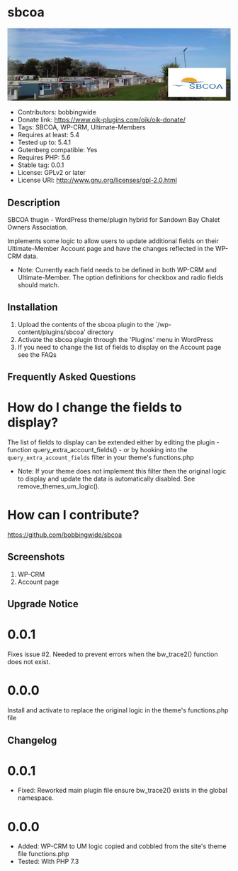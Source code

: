 # sbcoa 
![banner](https://raw.githubusercontent.com/bobbingwide/sbcoa/master/assets/sbcoa-banner-772x250.jpg)
* Contributors: bobbingwide
* Donate link: https://www.oik-plugins.com/oik/oik-donate/
* Tags: SBCOA, WP-CRM, Ultimate-Members
* Requires at least: 5.4
* Tested up to: 5.4.1
* Gutenberg compatible: Yes
* Requires PHP: 5.6
* Stable tag: 0.0.1
* License: GPLv2 or later
* License URI: http://www.gnu.org/licenses/gpl-2.0.html

## Description 

SBCOA thugin - WordPress theme/plugin hybrid for Sandown Bay Chalet Owners Association.

Implements some logic to allow users to update additional fields on their Ultimate-Member Account page and have the changes reflected in the WP-CRM data.

* Note: Currently each field needs to be defined in both WP-CRM and Ultimate-Member.
The option definitions for checkbox and radio fields should match.


## Installation 
1. Upload the contents of the sbcoa plugin to the `/wp-content/plugins/sbcoa' directory
1. Activate the sbcoa plugin through the 'Plugins' menu in WordPress
1. If you need to change the list of fields to display on the Account page see the FAQs


## Frequently Asked Questions 

# How do I change the fields to display? 

The list of fields to display can be extended either by editing the plugin - function query_extra_account_fields() -
or by hooking into the `query_extra_account_fields` filter in your theme's functions.php

* Note: If your theme does not implement this filter then the original logic to display and update the data is automatically disabled.
See remove_themes_um_logic().


# How can I contribute? 
https://github.com/bobbingwide/sbcoa

## Screenshots 
1. WP-CRM
2. Account page

## Upgrade Notice 
# 0.0.1 
Fixes issue #2. Needed to prevent errors when the bw_trace2() function does not exist.

# 0.0.0 
Install and activate to replace the original logic in the theme's functions.php file

## Changelog 
# 0.0.1 
* Fixed: Reworked main plugin file ensure bw_trace2() exists in the global namespace.

# 0.0.0 
* Added: WP-CRM to UM logic copied and cobbled from the site's theme file functions.php
* Tested: With PHP 7.3


